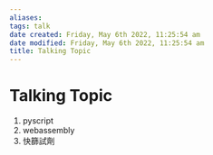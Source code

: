```yaml
---
aliases: 
tags: talk 
date created: Friday, May 6th 2022, 11:25:54 am
date modified: Friday, May 6th 2022, 11:25:54 am
title: Talking Topic
---
```


# Talking Topic

1. pyscript
2. webassembly
3. 快篩試劑